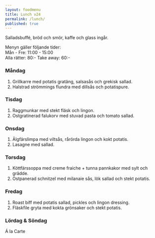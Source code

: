 ```yaml
---
layout: foodmenu
title: Lunch v24
permalink: /lunch/
published: true
---
```

Salladsbuffé, bröd och smör, kaffe och glass ingår.

Menyn gäller följande tider:  
Mån - Fre: 11:00 - 15:00  
Alla rätter: 80:- Take away: 60:-

### Måndag

1. Grillkarre med potatis gratäng, salsasås och grekisk sallad.
2. Halstrad strömmings flundra med dillsås och potatispure.

### Tisdag

1. Raggmunkar med stekt fläsk och lingon.
2. Ostgratinerad falukorv med stuvad pasta och tomato sallad.

### Onsdag

1. Älgfärslimpa med viltsås, rårörda lingon och kokt potatis.
2. Lasagne med sallad.

### Torsdag

1. Köttfärssoppa med creme fraiche + tunna pannkakor med sylt och grädde.
2. Ostpanerad schnitzel med milanaie sås, lök sallad och stekt potatis.

### Fredag

1. Roast biff med potatis sallad, pickles och lingon dressing.
2. Fläskfile gryta med kokta grönsaker och stekt potatis.

### Lördag & Söndag

Á la Carte
